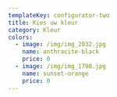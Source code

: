 ```yaml
---
templateKey: configurator-two
title: Kies uw kleur
category: Kleur
colors:
  - image: /img/img_2032.jpg
    name: anthracite-black
    price: 0
  - image: /img/img_1790.jpg
    name: sunset-orange
    price: 0
---
```


